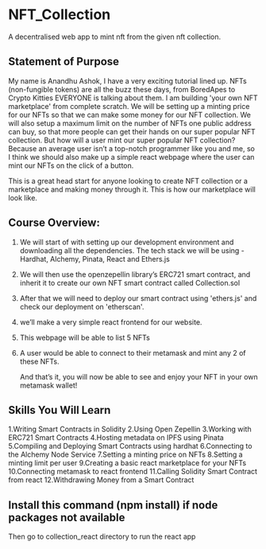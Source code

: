 # NFT_Collection
A decentralised web app to mint nft from the given  nft collection.

## Statement of Purpose
My name is Anandhu Ashok, 
I have a very exciting tutorial lined up. NFTs (non-fungible tokens) are all the buzz these days, from BoredApes to Crypto Kitties EVERYONE is talking about them.
I am building 'your own NFT marketplace' from complete scratch.
We will be setting up a minting price for our NFTs so that we can make some money for our NFT collection.
We will also setup a maximum limit on the number of NFTs one public address can buy, so that more people can get their hands on our super popular NFT collection.
But how will a user mint our super popular NFT collection? Because an average user isn’t a top-notch programmer like you and me, so I think we should also make up a simple react webpage where the user can mint our NFTs on the click of a button.

This is a great head start for anyone looking to create NFT collection or a marketplace and making money through it. This is how our marketplace will look like. 

## Course Overview:

1. We will start of with setting up our development environment and downloading all the dependencies. The tech stack we will be using - Hardhat, Alchemy, Pinata, 
   React and Ethers.js
2. We will then use the openzepellin library’s ERC721 smart contract, and inherit it to create our own NFT smart contract called Collection.sol
3. After that we will need to deploy our smart contract using 'ethers.js' and check our deployment on 'etherscan'.
4. we’ll make a very simple react frontend for our website.
5. This webpage will be able to list 5 NFTs
6. A user would be able to connect to their metamask and mint any 2 of these NFTs.

   And that’s it, you will now be able to see and enjoy your NFT in your own metamask wallet!
   
## Skills You Will Learn
  1.Writing Smart Contracts in Solidity
  2.Using Open Zepellin
  3.Working with ERC721 Smart Contracts
  4.Hosting metadata on IPFS using Pinata
  5.Compiling and Deploying Smart Contracts using hardhat
  6.Connecting to the Alchemy Node Service
  7.Setting a minting price on NFTs
  8.Setting a minting limit per user
  9.Creating a basic react marketplace for your NFTs
  10.Connecting metamask to react frontend
  11.Calling Solidity Smart Contract from react
  12.Withdrawing Money from a Smart Contract

## Install this command (npm install) if node packages not available
Then go to collection_react directory to run the react app
